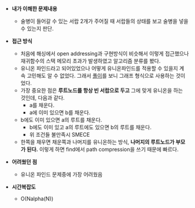 - **내가 이해한 문제내용**
  - 술병이 들어갈 수 있는 서랍 2개가 주어질 때 서랍들의 상태를 보고 술병을 넣을 수 있는지 판단.

- **접근 방식**
  - 처음에 해싱에서 open addressing과 구현방식이 비슷해서 이렇게 접근했으나 재귀함수의 스택 메모리 초과가 발생하였고 알고리즘 분류를 봤다.
  - 유니온 파인드라고 되어있었으나 어떻게 유니온파인드를 적용할 수 있을지 계속 고민해도 알 수 없었다. 그래서 [풀이](https://mygumi.tistory.com/249)를 보니 그래프 형식으로 사용하는 것이었다.
  - 가장 중요한 점은 **루트노드를 항상 빈 서랍으로 두고** 그에 맞게 유니온을 하는 것인데, 다음과 같다.
    - a를 채운다.
    - a에 이미 있으면 b를 채운다.
  - b에도 이미 있으면 a의 루트를 채운다.
    - b에도 이미 있고 a의 루트에도 있으면 b의 루트를 채운다.
    - 위 조건들 불만족시 SMECE
  - 한쪽을 채우면 채운쪽과 나머지를 유니온하는 방식, **나머지의 루트노드가 부모가 된다.** 이렇게 하면 find에서 path compression을 쓰기 때문에 빠르다.
  
- **어려웠던 점**
  - 유니온 파인드 문제중에 가장 어려웠음

- **시간복잡도**
  - O(Nalpha(N))
